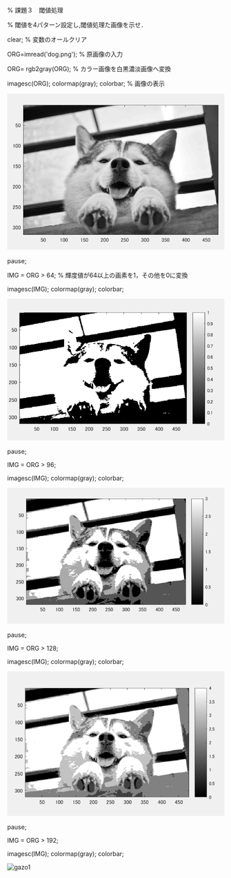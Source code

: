 % 課題３　閾値処理

% 閾値を4パターン設定し,閾値処理た画像を示せ．


clear; % 変数のオールクリア


ORG=imread('dog.png'); % 原画像の入力

ORG= rgb2gray(ORG); % カラー画像を白黒濃淡画像へ変換


imagesc(ORG); colormap(gray); colorbar; % 画像の表示

![gazo1](https://github.com/taihirose/report/blob/master/kadai2-1.png)

pause;


IMG = ORG > 64; % 輝度値が64以上の画素を1，その他を0に変換

imagesc(IMG); colormap(gray); colorbar;

![gazo1](https://github.com/taihirose/report/blob/master/kadai2-2.png)

pause;

IMG = ORG > 96;

imagesc(IMG); colormap(gray); colorbar;

![gazo1](https://github.com/taihirose/report/blob/master/kadai2-3.png)

pause;

IMG = ORG > 128;

imagesc(IMG); colormap(gray); colorbar;

![gazo1](https://github.com/taihirose/report/blob/master/kadai2-4.png)

pause;

IMG = ORG > 192;

imagesc(IMG); colormap(gray); colorbar;

![gazo1](https://github.com/taihirose/report/blob/master/kadai2-5.png)

